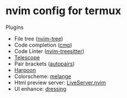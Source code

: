 # nvim config for termux
Plugins
- File tree ([nvim-tree](https://github.com/nvim-tree/nvim-tree.lua))
- Code completion ([cmp](https://github.com/hrsh7th/nvim-cmp))
- Code Linter ([nvim-treesitter](https://github.com/nvim-treesitter/nvim-treesitter))
- [Telescope](https://github.com/nvim-telescope/telescope.nvim)
- Pair brackets ([autopairs](https://github.com/windwp/nvim-autopairs))
- [Harpoon](https://github.com/ThePrimeagen/harpoon)
- Colorscheme: [melange](https://github.com/savq/melange-nvim)
- Html preview server: [LiveServer.nvim](https://github.com/barrett-ruth/live-server.nvim?tab=readme-ov-file)
- UI enhance: [dressing](https://github.com/stevearc/dressing.nvim)
